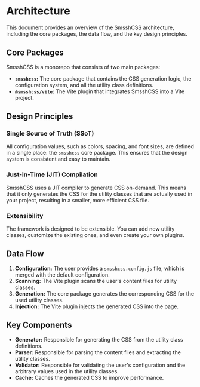# Architecture

This document provides an overview of the SmsshCSS architecture, including the core packages, the data flow, and the key design principles.

## Core Packages

SmsshCSS is a monorepo that consists of two main packages:

- **`smsshcss`:** The core package that contains the CSS generation logic, the configuration system, and all the utility class definitions.
- **`@smsshcss/vite`:** The Vite plugin that integrates SmsshCSS into a Vite project.

## Design Principles

### Single Source of Truth (SSoT)

All configuration values, such as colors, spacing, and font sizes, are defined in a single place: the `smsshcss` core package. This ensures that the design system is consistent and easy to maintain.

### Just-in-Time (JIT) Compilation

SmsshCSS uses a JIT compiler to generate CSS on-demand. This means that it only generates the CSS for the utility classes that are actually used in your project, resulting in a smaller, more efficient CSS file.

### Extensibility

The framework is designed to be extensible. You can add new utility classes, customize the existing ones, and even create your own plugins.

## Data Flow

1.  **Configuration:** The user provides a `smsshcss.config.js` file, which is merged with the default configuration.
2.  **Scanning:** The Vite plugin scans the user's content files for utility classes.
3.  **Generation:** The core package generates the corresponding CSS for the used utility classes.
4.  **Injection:** The Vite plugin injects the generated CSS into the page.

## Key Components

- **Generator:** Responsible for generating the CSS from the utility class definitions.
- **Parser:** Responsible for parsing the content files and extracting the utility classes.
- **Validator:** Responsible for validating the user's configuration and the arbitrary values used in the utility classes.
- **Cache:** Caches the generated CSS to improve performance.
